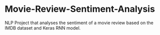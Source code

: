 # Movie-Review-Sentiment-Analysis
NLP Project that analyses the sentiment of a movie review based on the IMDB dataset and Keras RNN model.


